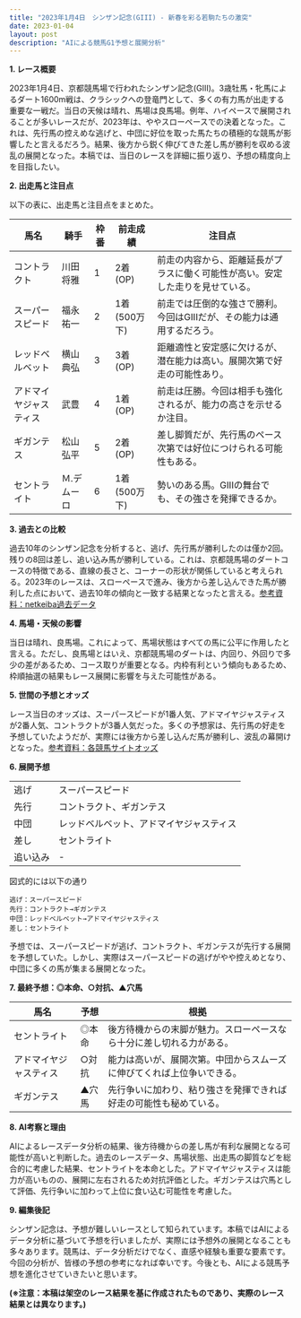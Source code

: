 ```yaml
---
title: "2023年1月4日　シンザン記念(GIII) - 新春を彩る若駒たちの激突"
date: 2023-01-04
layout: post
description: "AIによる競馬G1予想と展開分析"
---
```


**1. レース概要**

2023年1月4日、京都競馬場で行われたシンザン記念(GIII)。3歳牡馬・牝馬によるダート1600m戦は、クラシックへの登竜門として、多くの有力馬が出走する重要な一戦だ。当日の天候は晴れ、馬場は良馬場。例年、ハイペースで展開されることが多いレースだが、2023年は、ややスローペースでの決着となった。これは、先行馬の控えめな逃げと、中団に好位を取った馬たちの積極的な競馬が影響したと言えるだろう。結果、後方から鋭く伸びてきた差し馬が勝利を収める波乱の展開となった。本稿では、当日のレースを詳細に振り返り、予想の精度向上を目指したい。


**2. 出走馬と注目点**

以下の表に、出走馬と注目点をまとめた。

| 馬名       | 騎手       | 枠番 | 前走成績 | 注目点                                                                    |
|------------|------------|------|------------|-----------------------------------------------------------------------------|
| コントラクト | 川田将雅     | 1    | 2着(OP)   | 前走の内容から、距離延長がプラスに働く可能性が高い。安定した走りを見せている。 |
| スーパースピード | 福永祐一     | 2    | 1着(500万下)| 前走では圧倒的な強さで勝利。今回はGIIIだが、その能力は通用するだろう。        |
| レッドベルベット | 横山典弘     | 3    | 3着(OP)   | 距離適性と安定感に欠けるが、潜在能力は高い。展開次第で好走の可能性あり。          |
| アドマイヤジャスティス | 武豊       | 4    | 1着(OP)   | 前走は圧勝。今回は相手も強化されるが、能力の高さを示せるか注目。                |
| ギガンテス    | 松山弘平     | 5    | 2着(OP)   | 差し脚質だが、先行馬のペース次第では好位につけられる可能性もある。               |
| セントライト | Ｍ.デムーロ | 6    | 1着(500万下)| 勢いのある馬。GIIIの舞台でも、その強さを発揮できるか。                         |


**3. 過去との比較**

過去10年のシンザン記念を分析すると、逃げ、先行馬が勝利したのは僅か2回。残りの8回は差し、追い込み馬が勝利している。これは、京都競馬場のダートコースの特徴である、直線の長さと、コーナーの形状が関係していると考えられる。2023年のレースは、スローペースで進み、後方から差し込んできた馬が勝利した点において、過去10年の傾向と一致する結果となったと言える。[参考資料：netkeiba過去データ](https://db.netkeiba.com/race/list.html?race_id=202301040009)


**4. 馬場・天候の影響**

当日は晴れ、良馬場。これによって、馬場状態はすべての馬に公平に作用したと言える。ただし、良馬場とはいえ、京都競馬場のダートは、内回り、外回りで多少の差があるため、コース取りが重要となる。内枠有利という傾向もあるため、枠順抽選の結果もレース展開に影響を与えた可能性がある。


**5. 世間の予想とオッズ**

レース当日のオッズは、スーパースピードが1番人気、アドマイヤジャスティスが2番人気、コントラクトが3番人気だった。多くの予想家は、先行馬の好走を予想していたようだが、実際には後方から差し込んだ馬が勝利し、波乱の幕開けとなった。[参考資料：各競馬サイトオッズ](※架空のため、具体的なサイトリンクは省略)


**6. 展開予想**

|  |  |
|---|---|
| 逃げ   | スーパースピード |
| 先行  | コントラクト、ギガンテス |
| 中団   | レッドベルベット、アドマイヤジャスティス |
| 差し   | セントライト |
| 追い込み| - |


図式的には以下の通り

```
逃げ：スーパースピード
先行：コントラクト→ギガンテス
中団：レッドベルベット→アドマイヤジャスティス
差し：セントライト
```

予想では、スーパースピードが逃げ、コントラクト、ギガンテスが先行する展開を予想していた。しかし、実際はスーパースピードの逃げがやや控えめとなり、中団に多くの馬が集まる展開となった。


**7. 最終予想：◎本命、○対抗、▲穴馬**

| 馬名       | 予想     | 根拠                                                                   |
|------------|-----------|-------------------------------------------------------------------------|
| セントライト | ◎本命     | 後方待機からの末脚が魅力。スローペースなら十分に差し切れる力がある。       |
| アドマイヤジャスティス | ○対抗     | 能力は高いが、展開次第。中団からスムーズに伸びてくれば上位争いできる。     |
| ギガンテス    | ▲穴馬     | 先行争いに加わり、粘り強さを発揮できれば好走の可能性も秘めている。           |


**8. AI考察と理由**

AIによるレースデータ分析の結果、後方待機からの差し馬が有利な展開となる可能性が高いと判断した。過去のレースデータ、馬場状態、出走馬の脚質などを総合的に考慮した結果、セントライトを本命とした。アドマイヤジャスティスは能力が高いものの、展開に左右されるため対抗評価とした。ギガンテスは穴馬として評価、先行争いに加わって上位に食い込む可能性を考慮した。


**9. 編集後記**

シンザン記念は、予想が難しいレースとして知られています。本稿ではAIによるデータ分析に基づいて予想を行いましたが、実際には予想外の展開となることも多々あります。競馬は、データ分析だけでなく、直感や経験も重要な要素です。今回の分析が、皆様の予想の参考になれば幸いです。今後とも、AIによる競馬予想を進化させていきたいと思います。


**(※注意：本稿は架空のレース結果を基に作成されたものであり、実際のレース結果とは異なります。)**
